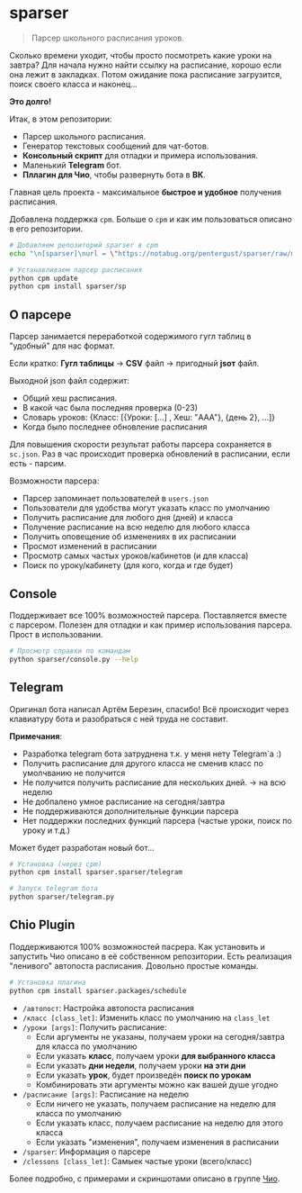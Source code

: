 # sparser

> Парсер школьного расписания уроков.

Сколько времени уходит, чтобы просто посмотреть какие уроки на завтра?
Для начала нужно найти ссылку на расписание, хорошо если она лежит в закладках.
Потом ожидание пока расписание загрузится, поиск своего класса и наконец...

**Это долго!**

Итак, в этом репозитории:

- Парсер школьного расписания.
- Генератор текстовых сообщений для чат-ботов.
- **Консольный скрипт** для отладки и примера использования.
- Маленький **Telegram** бот.
- **Пллагин для Чио**, чтобы развернуть бота в **ВК**.

Главная цель проекта - максимальное **быстрое и удобное** получения расписания.


Добавлена поддержка `cpm`.
Больше о `cpm` и как им пользоваться описано в его репозитории.

```sh
# Добавляем репозиторий sparser в cpm
echo "\n[sparser]\nurl = \"https://notabug.org/pentergust/sparser/raw/master/\"" >> cpm_data/repositories.toml

# Устанавливаем парсер расписания
python cpm update
python cpm install sparser/sp
```


## О парсере

Парсер занимается переработкой содержимого гугл таблиц в "удобный" для нас формат.

Если кратко: **Гугл таблицы** -> **CSV** файл -> пригодный **jsoт** файл.

Выходной json файл содержит:

- Общий хеш расписания.
- В какой час была последняя проверка (0-23)
- Словарь уроков: {Класс: [{Уроки: [...] , Хеш: "AAA"}, {день 2}, ...]}
- Когда было последнее обновление расписания

Для повышения скорости результат работы парсера сохраняется в `sc.json`.
Раз в час происходит проверка обновлений в расписании, если есть - парсим.

Возможности парсера:

- Парсер запоминает пользователей в `users.json`
- Пользователи для удобства могут указать класс по умолчанию
- Получить расписание для любого дня (дней) и класса
- Получение расписание на всю неделю для любого класса
- Получить оповещение об изменениях в их расписании
- Просмот изменений в расписании
- Просмотр самых частых уроков/кабинетов (и для класса)
- Поиск по уроку/кабинету (для кого, когда и где будет)


## Console

Поддерживает все 100% возможностей парсера.
Поставляется вместе с парсером.
Полезен для отладки и как пример использования парсера.
Прост в использовании.

```sh
# Просмотр справки по командам
python sparser/console.py --help
```

## Telegram

Оригинал бота написал Артём Березин, спасибо!
Всё происходит через клавиатуру бота и разобраться с ней труда не составит.

**Примечания**: 

- Разработка telegram бота затруднена т.к. у меня нету Telegram\`а :)
- Получить расписание для другого класса не сменив класс по умолчванию не получится
- Не получится получить расписание для нескольких дней. -> на всю неделю
- Не добпалено умное расписание на сегодня/завтра
- Не поддерживаются дополнительные функции парсера
- Нет поддержки последних функций парсера (частые уроки, поиск по уроку и т.д.)

Может будет разработан новый бот...

```sh
# Установка (через cpm)
python cpm install sparser.sparser/telegram

# Запуск telegram бота
python sparser/telegram.py
```

## Chio Plugin

Поддерживаются 100% возможностей пасрера.
Как установить и запустить Чио описано в её собственном репозитории.
Есть реализация "ленивого" автопоста расписания.
Довольно простые команды.


```sh
# Установка плагина
python cpm install sparser.packages/schedule
```
- `/автопост`: Настройка автопоста расписания
- `/класс [class_let]`: Изменить класс по умолчанию на `class_let`
- `/уроки [args]`: Получить расписание:
  - Если аргументы не указаны, получаем уроки на сегодня/завтра для класса по умолчанию
  - Если указать **класс**, получаем уроки **для выбранного класса**
  - Если указать **дни недели**, получаем уроки **на эти дни**
  - Если указать **урок**, будет произведён **поиск по урокам**
  - Комбинировать эти аргументы можно как вашей душе угодно
- `/расписание [args]`: Расписание на неделю
  - Если ничего не указать, получаем расписание на неделю для класса по умолчанию
  - Если указать класс, получаем расписание на неделю для этого класса
  - Если указать "изменения", получаем изменения в расписании 
- `/sparser`: Информация о парсере
- `/clessons [class_let]`: Самыек частые уроки (всего/класс) 

Более подробно, с примерами и скриншотами описано в группе [Чио](https://vk.com/chiorin).
